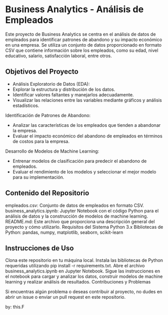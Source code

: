 
# Business Analytics - Análisis de Empleados
Este proyecto de Business Analytics se centra en el análisis de datos de empleados para identificar patrones de abandono y su impacto económico en una empresa. Se utiliza un conjunto de datos proporcionado en formato CSV que contiene información sobre los empleados, como su edad, nivel educativo, salario, satisfacción laboral, entre otros.

## Objetivos del Proyecto
 - Análisis Exploratorio de Datos (EDA):
 - Explorar la estructura y distribución de los datos.
 - Identificar valores faltantes y manejarlos adecuadamente.
 - Visualizar las relaciones entre las variables mediante gráficos y análisis estadísticos.

Identificación de Patrones de Abandono:
 - Analizar las características de los empleados que tienden a abandonar la empresa.
 - Evaluar el impacto económico del abandono de empleados en términos de costos para la empresa.

Desarrollo de Modelos de Machine Learning:
 - Entrenar modelos de clasificación para predecir el abandono de empleados.
 - Evaluar el rendimiento de los modelos y seleccionar el mejor modelo para su implementación.

## Contenido del Repositorio
empleados.csv: Conjunto de datos de empleados en formato CSV.
business_analytics.ipynb: Jupyter Notebook con el código Python para el análisis de datos y la construcción de modelos de machine learning.
README.md: Este archivo que proporciona una descripción general del proyecto y cómo utilizarlo.
Requisitos del Sistema
Python 3.x
Bibliotecas de Python: pandas, numpy, matplotlib, seaborn, scikit-learn

## Instrucciones de Uso
Clona este repositorio en tu máquina local.
Instala las bibliotecas de Python requeridas utilizando pip install -r requirements.txt.
Abre el archivo business_analytics.ipynb en Jupyter Notebook.
Sigue las instrucciones en el notebook para cargar y analizar los datos, construir modelos de machine learning y realizar análisis de resultados.
Contribuciones y Problemas

Si encuentras algún problema o deseas contribuir al proyecto, no dudes en abrir un issue o enviar un pull request en este repositorio.

by: this.F
